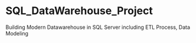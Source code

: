 # SQL_DataWarehouse_Project
Building Modern Datawarehouse in SQL Server including ETL Process, Data Modeling 
